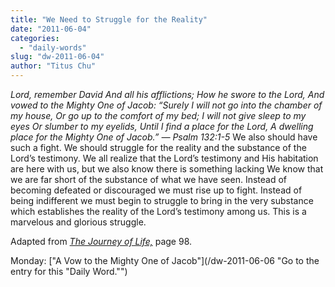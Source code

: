 ```yaml
---
title: "We Need to Struggle for the Reality"
date: "2011-06-04"
categories: 
  - "daily-words"
slug: "dw-2011-06-04"
author: "Titus Chu"
---
```


_Lord, remember David And all his afflictions; How he swore to the Lord, And vowed to the Mighty One of Jacob: “Surely I will not go into the chamber of my house, Or go up to the comfort of my bed; I will not give sleep to my eyes Or slumber to my eyelids, Until I find a place for the Lord, A dwelling place for the Mighty One of Jacob.” — Psalm 132:1-5_ We also should have such a fight. We should struggle for the reality and the substance of the Lord’s testimony. We all realize that the Lord’s testimony and His habitation are here with us, but we also know there is something lacking We know that we are far short of the substance of what we have seen. Instead of becoming defeated or discouraged we must rise up to fight. Instead of being indifferent we must begin to struggle to bring in the very substance which establishes the reality of the Lord’s testimony among us. This is a marvelous and glorious struggle.

Adapted from _[The Journey of Life,](/book-journey "Go to the listing for this book.")_ page 98.

Monday: ["A Vow to the Mighty One of Jacob"](/dw-2011-06-06 "Go to the entry for this "Daily Word."")
